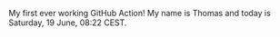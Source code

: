 My first ever working GitHub Action!
My name is Thomas and today is Saturday, 19 June, 08:22 CEST. 
